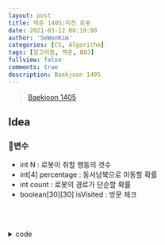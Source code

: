 ```yaml
---
layout: post
title: 백준 1405:미친 로봇
date: 2021-03-12 08:19:00
author: 'SeWonKim'
categories: [CS, Algorithm]
tags: [알고리즘, 백준, BOJ]
fullview: false
comments: true
description: Baekjoon 1405
---
```


> [Baekjoon 1405](https://www.acmicpc.net/problem/1405)

## Idea

### 🥚변수

- int N : 로봇이 취할 행동의 갯수
- int[4] percentage : 동서남북으로 이동할 확률
- int count : 로봇의 경로가 단순할 확률
- boolean[30][30] isVisited : 방문 체크
  

&nbsp;  
&nbsp;


<details>
<summary>code</summary>
<div markdown="1">

```java
import java.io.*;
import java.util.*;

public class Main {
    private static int N;
    private static double answer;
    private static double[] percentage;
    private static boolean[][] isVisited;
    private static int[][] d = { {0, 1}, {0, -1}, {1, 0}, {-1, 0} };

    public static void main(String[] args) throws Exception {
        BufferedReader br = new BufferedReader(new InputStreamReader(System.in));
        StringTokenizer st = new StringTokenizer(br.readLine(), " ");
        N = Integer.parseInt(st.nextToken());
        isVisited = new boolean[50][50];
        percentage = new double[4];
        for (int i = 0; i < 4; i++) {
            percentage[i] = Double.parseDouble(st.nextToken())/100;
        }

        isVisited[25][25] = true;
        dfs(0, 25, 25, 1.0f);

        System.out.println(answer);
    }

    private static void dfs(int cnt, int r, int c, double per) {
        // 기저 조건
        if(cnt == N) {
            answer += per;   // 확률 더하기
            return;
        }

        // 유도 조건
        for (int i = 0; i < 4; i++) {
            if(percentage[i] > 0) { // 그 방향으로 갈 확률이 있고
                int nr = r + d[i][0];
                int nc = c + d[i][1];

                if (!isVisited[nr][nc]) {   // 아직 방문하지 않은 곳이면 방문
                    isVisited[nr][nc] = true;
                    dfs(cnt + 1, nr, nc, per * percentage[i]);
                    isVisited[nr][nc] = false;
                }
            }
        }
    }
}
```

</div>
</details>

&nbsp;  
&nbsp;
